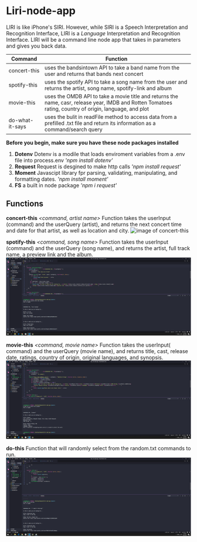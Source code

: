 # Liri-node-app

 LIRI is like iPhone's SIRI. However, while SIRI is a Speech Interpretation and Recognition Interface, LIRI is a _Language_ Interpretation and Recognition Interface. LIRI will be a command line node app that takes in parameters and gives you back data.

 | Command | Function |
 | --- | --- |
 | concert-this | uses the bandsintown API to take a band name from the user and returns that bands next concert |
 | spotify-this | uses the spotify API to take a song name from the user and returns the artist, song name, spotify-link and album |
 | movie-this | uses the OMDB API to take a movie title and returns the name, casr, release year, IMDB and Rotten Tomatoes rating, country of origin, language, and plot |
 | do-what-it-says | uses the bulit in readFile method to access data from a prefilled  .txt file and return its information as a command/search query |

**Before you begin, make sure you have these node packages installed**

1. **Dotenv** Dotenv is a modile that loads enviroment variables from a .env file into process.env
_'npm install dotenv'_
2. **Request** Request is desgined to make http calls 
_'npm install request'_
3. **Moment** Javascipt library fpr parsing, validating, manipulating, and formatting dates.
_'npm install moment'_
4. **FS** a built in node package
_'npm i request'_

## Functions

**concert-this**
_<command, artist name>_
Function takes the userInput (command) and the userQuery (artist), and returns the next concert time and date for that artist, as well as location and city. 
![image of concert-this]("https://github.com/Zuprocj/liri-node-app/blob/master/images/concert-this.png")

**spotify-this**
_<command, song name>_
Function takes the userInput (command) and the userQuery (song name), and returns the artist, full track name, a preview link and the album.
![image of spotify-this}](.\images\spotify-this.png)

**movie-this**
_<command, movie name>_
Function takes the userInput( command) and the userQuery (movie name), and returns title, cast, release date, ratings, country of origin, original languages, and synopsis.
![image of movie-this}](.\images\movie-this.png)

**do-this**
_<command>_
Function that will randomly select from the random.txt commands to run. 
![image of do-this}](.\images\do-this.png)